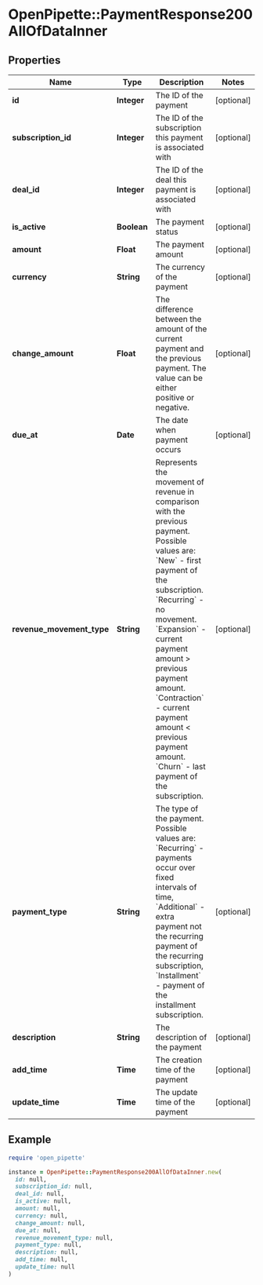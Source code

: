 # OpenPipette::PaymentResponse200AllOfDataInner

## Properties

| Name | Type | Description | Notes |
| ---- | ---- | ----------- | ----- |
| **id** | **Integer** | The ID of the payment | [optional] |
| **subscription_id** | **Integer** | The ID of the subscription this payment is associated with | [optional] |
| **deal_id** | **Integer** | The ID of the deal this payment is associated with | [optional] |
| **is_active** | **Boolean** | The payment status | [optional] |
| **amount** | **Float** | The payment amount | [optional] |
| **currency** | **String** | The currency of the payment | [optional] |
| **change_amount** | **Float** | The difference between the amount of the current payment and the previous payment. The value can be either positive or negative. | [optional] |
| **due_at** | **Date** | The date when payment occurs | [optional] |
| **revenue_movement_type** | **String** | Represents the movement of revenue in comparison with the previous payment. Possible values are: &#x60;New&#x60; - first payment of the subscription. &#x60;Recurring&#x60; - no movement. &#x60;Expansion&#x60; - current payment amount &gt; previous payment amount. &#x60;Contraction&#x60; - current payment amount &lt; previous payment amount. &#x60;Churn&#x60; - last payment of the subscription. | [optional] |
| **payment_type** | **String** | The type of the payment. Possible values are: &#x60;Recurring&#x60; - payments occur over fixed intervals of time, &#x60;Additional&#x60; - extra payment not the recurring payment of the recurring subscription, &#x60;Installment&#x60; - payment of the installment subscription. | [optional] |
| **description** | **String** | The description of the payment | [optional] |
| **add_time** | **Time** | The creation time of the payment | [optional] |
| **update_time** | **Time** | The update time of the payment | [optional] |

## Example

```ruby
require 'open_pipette'

instance = OpenPipette::PaymentResponse200AllOfDataInner.new(
  id: null,
  subscription_id: null,
  deal_id: null,
  is_active: null,
  amount: null,
  currency: null,
  change_amount: null,
  due_at: null,
  revenue_movement_type: null,
  payment_type: null,
  description: null,
  add_time: null,
  update_time: null
)
```

